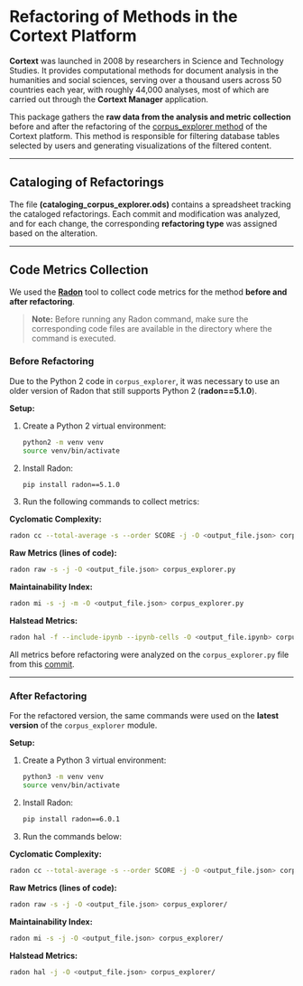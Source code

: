 # Refactoring of Methods in the Cortext Platform

**Cortext** was launched in 2008 by researchers in Science and Technology Studies. It provides computational methods for document analysis in the humanities and social sciences, serving over a thousand users across 50 countries each year, with roughly 44,000 analyses, most of which are carried out through the **Cortext Manager** application.

This package gathers the **raw data from the analysis and metric collection** before and after the refactoring of the [corpus_explorer method](https://gitlab.com/cortext/cortext-methods/corpus-explorer) of the Cortext platform. This method is responsible for filtering database tables selected by users and generating visualizations of the filtered content.

---

## Cataloging of Refactorings

The file **(cataloging_corpus_explorer.ods)** contains a spreadsheet tracking the cataloged refactorings.
Each commit and modification was analyzed, and for each change, the corresponding **refactoring type** was assigned based on the alteration.

---

## Code Metrics Collection

We used the [**Radon**](https://radon.readthedocs.io/en/latest/index.html) tool to collect code metrics for the method **before and after refactoring**.

> **Note:** Before running any Radon command, make sure the corresponding code files are available in the directory where the command is executed.

### Before Refactoring

Due to the Python 2 code in `corpus_explorer`, it was necessary to use an older version of Radon that still supports Python 2 (**radon==5.1.0**).

**Setup:**

1. Create a Python 2 virtual environment:

   ```bash
   python2 -m venv venv
   source venv/bin/activate
   ```
2. Install Radon:

   ```bash
   pip install radon==5.1.0
   ```
3. Run the following commands to collect metrics:

**Cyclomatic Complexity:**

```bash
radon cc --total-average -s --order SCORE -j -O <output_file.json> corpus_explorer.py
```

**Raw Metrics (lines of code):**

```bash
radon raw -s -j -O <output_file.json> corpus_explorer.py
```

**Maintainability Index:**

```bash
radon mi -s -j -m -O <output_file.json> corpus_explorer.py
```

**Halstead Metrics:**

```bash
radon hal -f --include-ipynb --ipynb-cells -O <output_file.ipynb> corpus_explorer.py
```

All metrics before refactoring were analyzed on the `corpus_explorer.py` file from this [commit](https://gitlab.com/cortext/cortext-methods/corpus-explorer/-/commit/be0718bb3345c9d741f25273e013d372118dd637).

---

### After Refactoring

For the refactored version, the same commands were used on the **latest version** of the `corpus_explorer` module.

**Setup:**

1. Create a Python 3 virtual environment:

   ```bash
   python3 -m venv venv
   source venv/bin/activate
   ```
2. Install Radon:

   ```bash
   pip install radon==6.0.1
   ```
3. Run the commands below:

**Cyclomatic Complexity:**

```bash
radon cc --total-average -s --order SCORE -j -O <output_file.json> corpus_explorer/
```

**Raw Metrics (lines of code):**

```bash
radon raw -s -j -O <output_file.json> corpus_explorer/
```

**Maintainability Index:**

```bash
radon mi -s -j -O <output_file.json> corpus_explorer/
```

**Halstead Metrics:**

```bash
radon hal -j -O <output_file.json> corpus_explorer/
```